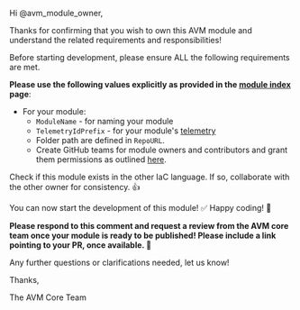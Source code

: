 <!-- markdownlint-disable -->
Hi @avm_module_owner,

Thanks for confirming that you wish to own this AVM module and understand the related requirements and responsibilities!

Before starting development, please ensure ALL the following requirements are met.

**Please use the following values explicitly as provided in the [module index](https://azure.github.io/Azure-Verified-Modules/indexes/) page**:

- For your module:
  - `ModuleName` - for naming your module
  - `TelemetryIdPrefix` - for your module's [telemetry](https://azure.github.io/Azure-Verified-Modules/spec/SFR3)
  - Folder path are defined in `RepoURL`.
  - Create GitHub teams for module owners and contributors and grant them permissions as outlined [here](https://azure.github.io/Azure-Verified-Modules/spec/SNFR20).

Check if this module exists in the other IaC language. If so, collaborate with the other owner for consistency. 👍

You can now start the development of this module! ✅ Happy coding! 🎉

**Please respond to this comment and request a review from the AVM core team once your module is ready to be published! Please include a link pointing to your PR, once available. 🙏**

Any further questions or clarifications needed, let us know!

Thanks,

The AVM Core Team
<!-- markdownlint-restore -->
